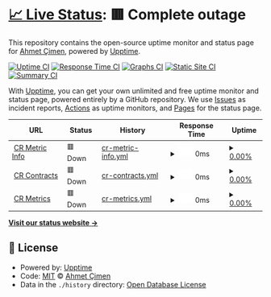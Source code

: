 # [📈 Live Status](https://ahmetcimen.github.io/CRAPI_Upptime): <!--live status--> **🟥 Complete outage**

This repository contains the open-source uptime monitor and status page for [Ahmet Çimen](https://ahmetcimen.github.io/CRAPI_Upptime), powered by [Upptime](https://github.com/upptime/upptime).

[![Uptime CI](https://github.com/ahmetcimen/CRAPI_Upptime/workflows/Uptime%20CI/badge.svg)](https://github.com/ahmetcimen/CRAPI_Upptime/actions?query=workflow%3A%22Uptime+CI%22)
[![Response Time CI](https://github.com/ahmetcimen/CRAPI_Upptime/workflows/Response%20Time%20CI/badge.svg)](https://github.com/ahmetcimen/CRAPI_Upptime/actions?query=workflow%3A%22Response+Time+CI%22)
[![Graphs CI](https://github.com/ahmetcimen/CRAPI_Upptime/workflows/Graphs%20CI/badge.svg)](https://github.com/ahmetcimen/CRAPI_Upptime/actions?query=workflow%3A%22Graphs+CI%22)
[![Static Site CI](https://github.com/ahmetcimen/CRAPI_Upptime/workflows/Static%20Site%20CI/badge.svg)](https://github.com/ahmetcimen/CRAPI_Upptime/actions?query=workflow%3A%22Static+Site+CI%22)
[![Summary CI](https://github.com/ahmetcimen/CRAPI_Upptime/workflows/Summary%20CI/badge.svg)](https://github.com/ahmetcimen/CRAPI_Upptime/actions?query=workflow%3A%22Summary+CI%22)

With [Upptime](https://upptime.js.org), you can get your own unlimited and free uptime monitor and status page, powered entirely by a GitHub repository. We use [Issues](https://github.com/ahmetcimen/CRAPI_Upptime/issues) as incident reports, [Actions](https://github.com/ahmetcimen/CRAPI_Upptime/actions) as uptime monitors, and [Pages](https://ahmetcimen.github.io/CRAPI_Upptime) for the status page.

<!--start: status pages-->
<!-- This summary is generated by Upptime (https://github.com/upptime/upptime) -->
<!-- Do not edit this manually, your changes will be overwritten -->
<!-- prettier-ignore -->
| URL | Status | History | Response Time | Uptime |
| --- | ------ | ------- | ------------- | ------ |
| <img alt="" src="https://icons.duckduckgo.com/ip3/3000.ico" height="13"> [CR Metric Info](34.125.236.8:3000/api/metricInfo) | 🟥 Down | [cr-metric-info.yml](https://github.com/ahmetcimen/CRAPI_Upptime/commits/HEAD/history/cr-metric-info.yml) | <details><summary><img alt="Response time graph" src="./graphs/cr-metric-info/response-time-week.png" height="20"> 0ms</summary><br><a href="https://ahmetcimen.github.io/CRAPI_Upptime/history/cr-metric-info"><img alt="Response time 10213" src="https://img.shields.io/endpoint?url=https%3A%2F%2Fraw.githubusercontent.com%2Fahmetcimen%2FCRAPI_Upptime%2FHEAD%2Fapi%2Fcr-metric-info%2Fresponse-time.json"></a><br><a href="https://ahmetcimen.github.io/CRAPI_Upptime/history/cr-metric-info"><img alt="24-hour response time 0" src="https://img.shields.io/endpoint?url=https%3A%2F%2Fraw.githubusercontent.com%2Fahmetcimen%2FCRAPI_Upptime%2FHEAD%2Fapi%2Fcr-metric-info%2Fresponse-time-day.json"></a><br><a href="https://ahmetcimen.github.io/CRAPI_Upptime/history/cr-metric-info"><img alt="7-day response time 0" src="https://img.shields.io/endpoint?url=https%3A%2F%2Fraw.githubusercontent.com%2Fahmetcimen%2FCRAPI_Upptime%2FHEAD%2Fapi%2Fcr-metric-info%2Fresponse-time-week.json"></a><br><a href="https://ahmetcimen.github.io/CRAPI_Upptime/history/cr-metric-info"><img alt="30-day response time 0" src="https://img.shields.io/endpoint?url=https%3A%2F%2Fraw.githubusercontent.com%2Fahmetcimen%2FCRAPI_Upptime%2FHEAD%2Fapi%2Fcr-metric-info%2Fresponse-time-month.json"></a><br><a href="https://ahmetcimen.github.io/CRAPI_Upptime/history/cr-metric-info"><img alt="1-year response time 10213" src="https://img.shields.io/endpoint?url=https%3A%2F%2Fraw.githubusercontent.com%2Fahmetcimen%2FCRAPI_Upptime%2FHEAD%2Fapi%2Fcr-metric-info%2Fresponse-time-year.json"></a></details> | <details><summary><a href="https://ahmetcimen.github.io/CRAPI_Upptime/history/cr-metric-info">0.00%</a></summary><a href="https://ahmetcimen.github.io/CRAPI_Upptime/history/cr-metric-info"><img alt="All-time uptime 8.90%" src="https://img.shields.io/endpoint?url=https%3A%2F%2Fraw.githubusercontent.com%2Fahmetcimen%2FCRAPI_Upptime%2FHEAD%2Fapi%2Fcr-metric-info%2Fuptime.json"></a><br><a href="https://ahmetcimen.github.io/CRAPI_Upptime/history/cr-metric-info"><img alt="24-hour uptime 0.00%" src="https://img.shields.io/endpoint?url=https%3A%2F%2Fraw.githubusercontent.com%2Fahmetcimen%2FCRAPI_Upptime%2FHEAD%2Fapi%2Fcr-metric-info%2Fuptime-day.json"></a><br><a href="https://ahmetcimen.github.io/CRAPI_Upptime/history/cr-metric-info"><img alt="7-day uptime 0.00%" src="https://img.shields.io/endpoint?url=https%3A%2F%2Fraw.githubusercontent.com%2Fahmetcimen%2FCRAPI_Upptime%2FHEAD%2Fapi%2Fcr-metric-info%2Fuptime-week.json"></a><br><a href="https://ahmetcimen.github.io/CRAPI_Upptime/history/cr-metric-info"><img alt="30-day uptime 1.38%" src="https://img.shields.io/endpoint?url=https%3A%2F%2Fraw.githubusercontent.com%2Fahmetcimen%2FCRAPI_Upptime%2FHEAD%2Fapi%2Fcr-metric-info%2Fuptime-month.json"></a><br><a href="https://ahmetcimen.github.io/CRAPI_Upptime/history/cr-metric-info"><img alt="1-year uptime 8.90%" src="https://img.shields.io/endpoint?url=https%3A%2F%2Fraw.githubusercontent.com%2Fahmetcimen%2FCRAPI_Upptime%2FHEAD%2Fapi%2Fcr-metric-info%2Fuptime-year.json"></a></details>
| <img alt="" src="https://icons.duckduckgo.com/ip3/3000.ico" height="13"> [CR Contracts](34.125.236.8:3000/api/contracts) | 🟥 Down | [cr-contracts.yml](https://github.com/ahmetcimen/CRAPI_Upptime/commits/HEAD/history/cr-contracts.yml) | <details><summary><img alt="Response time graph" src="./graphs/cr-contracts/response-time-week.png" height="20"> 0ms</summary><br><a href="https://ahmetcimen.github.io/CRAPI_Upptime/history/cr-contracts"><img alt="Response time 331" src="https://img.shields.io/endpoint?url=https%3A%2F%2Fraw.githubusercontent.com%2Fahmetcimen%2FCRAPI_Upptime%2FHEAD%2Fapi%2Fcr-contracts%2Fresponse-time.json"></a><br><a href="https://ahmetcimen.github.io/CRAPI_Upptime/history/cr-contracts"><img alt="24-hour response time 0" src="https://img.shields.io/endpoint?url=https%3A%2F%2Fraw.githubusercontent.com%2Fahmetcimen%2FCRAPI_Upptime%2FHEAD%2Fapi%2Fcr-contracts%2Fresponse-time-day.json"></a><br><a href="https://ahmetcimen.github.io/CRAPI_Upptime/history/cr-contracts"><img alt="7-day response time 0" src="https://img.shields.io/endpoint?url=https%3A%2F%2Fraw.githubusercontent.com%2Fahmetcimen%2FCRAPI_Upptime%2FHEAD%2Fapi%2Fcr-contracts%2Fresponse-time-week.json"></a><br><a href="https://ahmetcimen.github.io/CRAPI_Upptime/history/cr-contracts"><img alt="30-day response time 0" src="https://img.shields.io/endpoint?url=https%3A%2F%2Fraw.githubusercontent.com%2Fahmetcimen%2FCRAPI_Upptime%2FHEAD%2Fapi%2Fcr-contracts%2Fresponse-time-month.json"></a><br><a href="https://ahmetcimen.github.io/CRAPI_Upptime/history/cr-contracts"><img alt="1-year response time 331" src="https://img.shields.io/endpoint?url=https%3A%2F%2Fraw.githubusercontent.com%2Fahmetcimen%2FCRAPI_Upptime%2FHEAD%2Fapi%2Fcr-contracts%2Fresponse-time-year.json"></a></details> | <details><summary><a href="https://ahmetcimen.github.io/CRAPI_Upptime/history/cr-contracts">0.00%</a></summary><a href="https://ahmetcimen.github.io/CRAPI_Upptime/history/cr-contracts"><img alt="All-time uptime 9.26%" src="https://img.shields.io/endpoint?url=https%3A%2F%2Fraw.githubusercontent.com%2Fahmetcimen%2FCRAPI_Upptime%2FHEAD%2Fapi%2Fcr-contracts%2Fuptime.json"></a><br><a href="https://ahmetcimen.github.io/CRAPI_Upptime/history/cr-contracts"><img alt="24-hour uptime 0.00%" src="https://img.shields.io/endpoint?url=https%3A%2F%2Fraw.githubusercontent.com%2Fahmetcimen%2FCRAPI_Upptime%2FHEAD%2Fapi%2Fcr-contracts%2Fuptime-day.json"></a><br><a href="https://ahmetcimen.github.io/CRAPI_Upptime/history/cr-contracts"><img alt="7-day uptime 0.00%" src="https://img.shields.io/endpoint?url=https%3A%2F%2Fraw.githubusercontent.com%2Fahmetcimen%2FCRAPI_Upptime%2FHEAD%2Fapi%2Fcr-contracts%2Fuptime-week.json"></a><br><a href="https://ahmetcimen.github.io/CRAPI_Upptime/history/cr-contracts"><img alt="30-day uptime 1.38%" src="https://img.shields.io/endpoint?url=https%3A%2F%2Fraw.githubusercontent.com%2Fahmetcimen%2FCRAPI_Upptime%2FHEAD%2Fapi%2Fcr-contracts%2Fuptime-month.json"></a><br><a href="https://ahmetcimen.github.io/CRAPI_Upptime/history/cr-contracts"><img alt="1-year uptime 9.26%" src="https://img.shields.io/endpoint?url=https%3A%2F%2Fraw.githubusercontent.com%2Fahmetcimen%2FCRAPI_Upptime%2FHEAD%2Fapi%2Fcr-contracts%2Fuptime-year.json"></a></details>
| <img alt="" src="https://icons.duckduckgo.com/ip3/3000.ico" height="13"> [CR Metrics](34.125.236.8:3000/api/metrics) | 🟥 Down | [cr-metrics.yml](https://github.com/ahmetcimen/CRAPI_Upptime/commits/HEAD/history/cr-metrics.yml) | <details><summary><img alt="Response time graph" src="./graphs/cr-metrics/response-time-week.png" height="20"> 0ms</summary><br><a href="https://ahmetcimen.github.io/CRAPI_Upptime/history/cr-metrics"><img alt="Response time 782" src="https://img.shields.io/endpoint?url=https%3A%2F%2Fraw.githubusercontent.com%2Fahmetcimen%2FCRAPI_Upptime%2FHEAD%2Fapi%2Fcr-metrics%2Fresponse-time.json"></a><br><a href="https://ahmetcimen.github.io/CRAPI_Upptime/history/cr-metrics"><img alt="24-hour response time 0" src="https://img.shields.io/endpoint?url=https%3A%2F%2Fraw.githubusercontent.com%2Fahmetcimen%2FCRAPI_Upptime%2FHEAD%2Fapi%2Fcr-metrics%2Fresponse-time-day.json"></a><br><a href="https://ahmetcimen.github.io/CRAPI_Upptime/history/cr-metrics"><img alt="7-day response time 0" src="https://img.shields.io/endpoint?url=https%3A%2F%2Fraw.githubusercontent.com%2Fahmetcimen%2FCRAPI_Upptime%2FHEAD%2Fapi%2Fcr-metrics%2Fresponse-time-week.json"></a><br><a href="https://ahmetcimen.github.io/CRAPI_Upptime/history/cr-metrics"><img alt="30-day response time 0" src="https://img.shields.io/endpoint?url=https%3A%2F%2Fraw.githubusercontent.com%2Fahmetcimen%2FCRAPI_Upptime%2FHEAD%2Fapi%2Fcr-metrics%2Fresponse-time-month.json"></a><br><a href="https://ahmetcimen.github.io/CRAPI_Upptime/history/cr-metrics"><img alt="1-year response time 782" src="https://img.shields.io/endpoint?url=https%3A%2F%2Fraw.githubusercontent.com%2Fahmetcimen%2FCRAPI_Upptime%2FHEAD%2Fapi%2Fcr-metrics%2Fresponse-time-year.json"></a></details> | <details><summary><a href="https://ahmetcimen.github.io/CRAPI_Upptime/history/cr-metrics">0.00%</a></summary><a href="https://ahmetcimen.github.io/CRAPI_Upptime/history/cr-metrics"><img alt="All-time uptime 9.26%" src="https://img.shields.io/endpoint?url=https%3A%2F%2Fraw.githubusercontent.com%2Fahmetcimen%2FCRAPI_Upptime%2FHEAD%2Fapi%2Fcr-metrics%2Fuptime.json"></a><br><a href="https://ahmetcimen.github.io/CRAPI_Upptime/history/cr-metrics"><img alt="24-hour uptime 0.00%" src="https://img.shields.io/endpoint?url=https%3A%2F%2Fraw.githubusercontent.com%2Fahmetcimen%2FCRAPI_Upptime%2FHEAD%2Fapi%2Fcr-metrics%2Fuptime-day.json"></a><br><a href="https://ahmetcimen.github.io/CRAPI_Upptime/history/cr-metrics"><img alt="7-day uptime 0.00%" src="https://img.shields.io/endpoint?url=https%3A%2F%2Fraw.githubusercontent.com%2Fahmetcimen%2FCRAPI_Upptime%2FHEAD%2Fapi%2Fcr-metrics%2Fuptime-week.json"></a><br><a href="https://ahmetcimen.github.io/CRAPI_Upptime/history/cr-metrics"><img alt="30-day uptime 1.38%" src="https://img.shields.io/endpoint?url=https%3A%2F%2Fraw.githubusercontent.com%2Fahmetcimen%2FCRAPI_Upptime%2FHEAD%2Fapi%2Fcr-metrics%2Fuptime-month.json"></a><br><a href="https://ahmetcimen.github.io/CRAPI_Upptime/history/cr-metrics"><img alt="1-year uptime 9.26%" src="https://img.shields.io/endpoint?url=https%3A%2F%2Fraw.githubusercontent.com%2Fahmetcimen%2FCRAPI_Upptime%2FHEAD%2Fapi%2Fcr-metrics%2Fuptime-year.json"></a></details>

<!--end: status pages-->

[**Visit our status website →**](https://ahmetcimen.github.io/CRAPI_Upptime)

## 📄 License

- Powered by: [Upptime](https://github.com/upptime/upptime)
- Code: [MIT](./LICENSE) © [Ahmet Çimen](https://ahmetcimen.github.io/CRAPI_Upptime)
- Data in the `./history` directory: [Open Database License](https://opendatacommons.org/licenses/odbl/1-0/)
